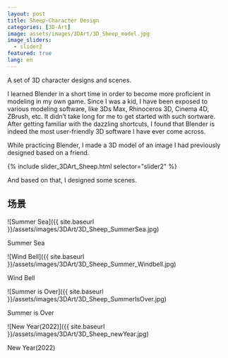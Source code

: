 ```yaml
---
layout: post
title: Sheep-Character Design
categories: [3D-Art]
image: assets/images/3DArt/3D_Sheep_model.jpg
image_sliders:
  - slider2
featured: true
lang: en
---
```


A set of 3D character designs and scenes.

I learned Blender in a short time in order to become more proficient in modeling in my own game. Since I was a kid, I have been exposed to various modeling software, like 3Ds Max, Rhinoceros 3D, Cinema 4D, ZBrush, etc. It didn’t take long for me to get started with such sortware. After getting familiar with the dazzling shortcuts, I found that Blender is indeed the most user-friendly 3D software I have ever come across.

While practicing Blender, I made a 3D model of an image I had previously designed based on a friend.

{% include slider_3DArt_Sheep.html selector="slider2" %}

And based on that, I designed some scenes.

## 场景

![Summer Sea]({{ site.baseurl }}/assets/images/3DArt/3D_Sheep_SummerSea.jpg)

Summer Sea



![Wind Bell]({{ site.baseurl }}/assets/images/3DArt/3D_Sheep_Summer_Windbell.jpg)

Wind Bell



![Summer is Over]({{ site.baseurl }}/assets/images/3DArt/3D_Sheep_SummerIsOver.jpg)

Summer is Over



![New Year(2022)]({{ site.baseurl }}/assets/images/3DArt/3D_Sheep_newYear.jpg)

New Year(2022)
